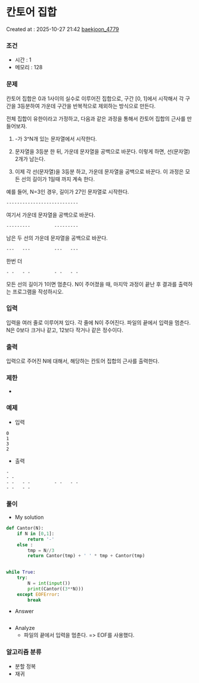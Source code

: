  # 칸토어 집합
Created at : 2025-10-27 21:42
[baekjoon_4779](https://www.acmicpc.net/problem/4779)
### 조건
- 시간 : 1
- 메모리 : 128
### 문제
칸토어 집합은 0과 1사이의 실수로 이루어진 집합으로, 구간 [0, 1]에서 시작해서 각 구간을 3등분하여 가운데 구간을 반복적으로 제외하는 방식으로 만든다.

전체 집합이 유한이라고 가정하고, 다음과 같은 과정을 통해서 칸토어 집합의 근사를 만들어보자.

1. -가 3^N개 있는 문자열에서 시작한다.

2. 문자열을 3등분 한 뒤, 가운데 문자열을 공백으로 바꾼다. 이렇게 하면, 선(문자열) 2개가 남는다.

3. 이제 각 선(문자열)을 3등분 하고, 가운데 문자열을 공백으로 바꾼다. 이 과정은 모든 선의 길이가 1일때 까지 계속 한다.

예를 들어, N=3인 경우, 길이가 27인 문자열로 시작한다.
```
---------------------------
```
여기서 가운데 문자열을 공백으로 바꾼다.
```
---------         ---------
```
남은 두 선의 가운데 문자열을 공백으로 바꾼다.
```
---   ---         ---   ---
```
한번 더
```
- -   - -         - -   - -
```

모든 선의 길이가 1이면 멈춘다. N이 주어졌을 때, 마지막 과정이 끝난 후 결과를 출력하는 프로그램을 작성하시오.
### 입력
입력을 여러 줄로 이루어져 있다. 각 줄에 N이 주어진다. 파일의 끝에서 입력을 멈춘다. N은 0보다 크거나 같고, 12보다 작거나 같은 정수이다.
### 출력
입력으로 주어진 N에 대해서, 해당하는 칸토어 집합의 근사를 출력한다.
### 제한
- 
### 예제
- 입력
```
0
1
3
2
```
- 출력
```
-
- -
- -   - -         - -   - -
- -   - -
``` 

### 풀이
- My solution
```python
def Cantor(N):
    if N in [0,1]:
        return '-'
    else :
        tmp = N//3
        return Cantor(tmp) + ' ' * tmp + Cantor(tmp)
        

while True:
    try:
        N = int(input())
        print(Cantor((3**N)))
    except EOFError:
        break
```

- Answer
```python

```

- Analyze
	- 파일의 끝에서 입력을 멈춘다. => EOF를 사용했다.
### 알고리즘 분류
- 분할 정복
- 재귀